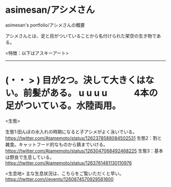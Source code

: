 # asimesan/アシメさん
asimesan's portfolio/アシメさんの概要

アシメさんとは、足と目がついていることから名付けられた架空の生き物である。

<特徴：以下はアスキーアート>
 _________
(・・ >      )  目が2つ。決して大きくはない。前髪がある。
  u u u u　　　4本の足がついている。水陸両用。
============

<生態>

生態1:田んぼの水入れの時期になると子アシメがよく泳いでいる。
https://twitter.com/Atamemoto/status/1262378588084502531
生態2：割と雑食。キャットフード的なものから錆までいける。
https://twitter.com/Atamemoto/status/1263047068492468225
生態3：基本は野良で生息している。
https://twitter.com/Atamemoto/status/1263761481130110976

<生息地>
主な生息状況は、こちらをご覧いただくと早い。
https://twitter.com/i/events/1260874570929561600
